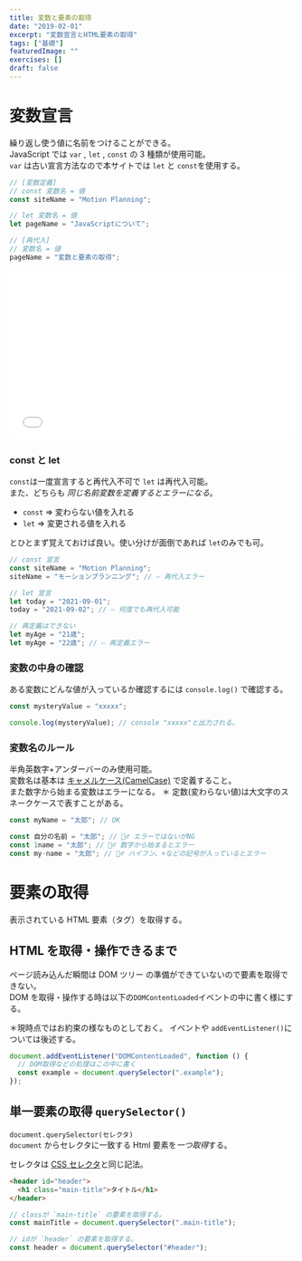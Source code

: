 ```yaml
---
title: 変数と要素の取得
date: "2019-02-01"
excerpt: "変数宣言とHTML要素の取得"
tags: ["基礎"]
featuredImage: ""
exercises: []
draft: false
---
```


# 変数宣言

繰り返し使う値に名前をつけることができる。  
JavaScript では `var` , `let` , `const` の 3 種類が使用可能。  
`var` は古い宣言方法なので本サイトでは `let` と `const`を使用する。

```js
// [変数定義]
// const 変数名 = 値
const siteName = "Motion Planning";

// let 変数名 = 値
let pageName = "JavaScriptについて";

// [再代入]
// 変数名 = 値
pageName = "変数と要素の取得";
```

<iframe width="100%" height="300" src="//jsfiddle.net/sk_rt/hj0qp73a/embedded/result,js,html/dark/" allowfullscreen="allowfullscreen" allowpaymentrequest frameborder="0"></iframe>

### const と let

`const`は一度宣言すると再代入不可で `let` は再代入可能。  
また、どちらも _同じ名前変数を定義するとエラーになる_。

- `const` => 変わらない値を入れる
- `let` => 変更される値を入れる

とひとまず覚えておけば良い。使い分けが面倒であれば `let`のみでも可。

```js
// const 宣言
const siteName = "Motion Planning";
siteName = "モーションプランニング"; // ⇦ 再代入エラー

// let 宣言
let today = "2021-09-01";
today = "2021-09-02"; // ⇦ 何度でも再代入可能

// 再定義はできない
let myAge = "21歳";
let myAge = "22歳"; // ⇦ 再定義エラー
```

### 変数の中身の確認

ある変数にどんな値が入っているか確認するには `console.log()` で確認する。

```js
const mysteryValue = "xxxxx";

console.log(mysteryValue); // console "xxxxx"と出力される。
```

### 変数名のルール

半角英数字+アンダーバーのみ使用可能。  
変数名は基本は [キャメルケース(CamelCase)](https://wa3.i-3-i.info/word1179.html) で定義すること。  
また数字から始まる変数はエラーになる。
＊ 定数(変わらない値)は大文字のスネークケースで表すことがある。

```js
const myName = "太郎"; // OK

const 自分の名前 = "太郎"; // 🙅‍♂️ エラーではないがNG
const 1name = "太郎"; // 🙅‍♂️ 数字から始まるとエラー
const my-name = "太郎"; // 🙅‍♂️ ハイフン、+などの記号が入っているとエラー

```

# 要素の取得

表示されている HTML 要素（タグ）を取得する。

## HTML を取得・操作できるまで

ページ読み込んだ瞬間は DOM ツリー の準備ができていないので要素を取得できない。  
DOM を取得・操作する時は以下の`DOMContentLoaded`イベントの中に書く様にする。

＊現時点ではお約束の様なものとしておく。 イベントや `addEventListener()`については後述する。

```js
document.addEventListener("DOMContentLoaded", function () {
  // DOM取得などの処理はこの中に書く
  const example = document.querySelector(".example");
});
```

## 単一要素の取得 `querySelector()`

`document.querySelector(セレクタ)`  
`document` からセレクタに一致する Html 要素を*一つ取得*する。

セレクタは [CSS セレクタ](https://web-d.netlify.com/css-selector/)と同じ記法。

```html
<header id="header">
  <h1 class="main-title">タイトル</h1>
</header>
```

```js
// classが `main-title` の要素を取得する。
const mainTitle = document.querySelector(".main-title");

// idが `header` の要素を取得する。
const header = document.querySelector("#header");
```
